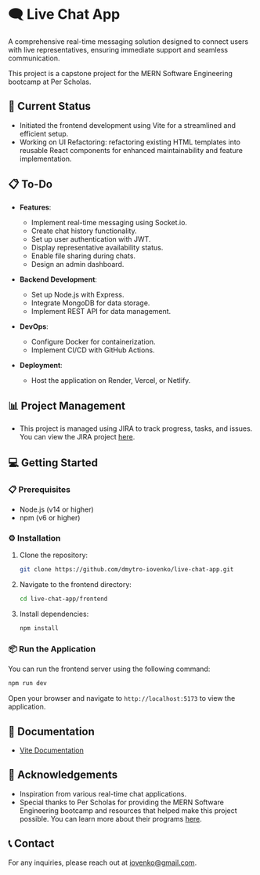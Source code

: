 # 🗨️ Live Chat App

A comprehensive real-time messaging solution designed to connect users with live representatives, ensuring immediate support and seamless communication.

This project is a capstone project for the MERN Software Engineering bootcamp at Per Scholas.

## 🚀 Current Status

- Initiated the frontend development using Vite for a streamlined and efficient setup.
- Working on UI Refactoring: refactoring existing HTML templates into reusable React components for enhanced maintainability and feature implementation.

## 📋 To-Do

- **Features**:
  - Implement real-time messaging using Socket.io.
  - Create chat history functionality.
  - Set up user authentication with JWT.
  - Display representative availability status.
  - Enable file sharing during chats.
  - Design an admin dashboard.

- **Backend Development**:
  - Set up Node.js with Express.
  - Integrate MongoDB for data storage.
  - Implement REST API for data management.

- **DevOps**:
  - Configure Docker for containerization.
  - Implement CI/CD with GitHub Actions.

- **Deployment**:
  - Host the application on Render, Vercel, or Netlify.

## 📊 Project Management

- This project is managed using JIRA to track progress, tasks, and issues. You can view the JIRA project [here](https://iovenko.atlassian.net/browse/LCA).

## 💻 Getting Started

### 📋 Prerequisites

- Node.js (v14 or higher)
- npm (v6 or higher)

### ⚙️ Installation

1. Clone the repository:
   ```bash
   git clone https://github.com/dmytro-iovenko/live-chat-app.git
   ```
2. Navigate to the frontend directory:
   ```bash
   cd live-chat-app/frontend
   ```
3. Install dependencies:
   ```bash
   npm install
   ```

### 📦 Run the Application

You can run the frontend server using the following command:
```bash
npm run dev
```

Open your browser and navigate to `http://localhost:5173` to view the application.

## 📖 Documentation

- [Vite Documentation](https://vitejs.dev/)

## 🎉 Acknowledgements

- Inspiration from various real-time chat applications.
- Special thanks to Per Scholas for providing the MERN Software Engineering bootcamp and resources that helped make this project possible. You can learn more about their programs [here](https://www.perscholas.org).

## 📞 Contact

For any inquiries, please reach out at [iovenko@gmail.com](mailto:iovenko@gmail.com).
